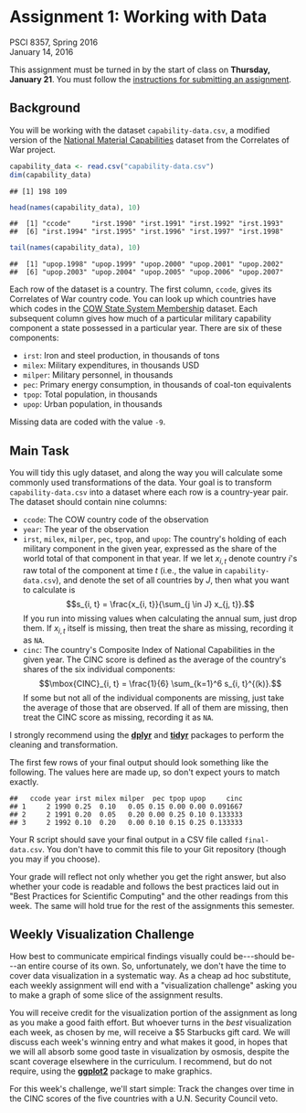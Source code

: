 # Assignment 1: Working with Data
PSCI 8357, Spring 2016  
January 14, 2016  


This assignment must be turned in by the start of class on **Thursday, January 21**.  You must follow the [instructions for submitting an assignment](http://bkenkel.com/psci8357/submission-instructions.pdf).


## Background

You will be working with the dataset `capability-data.csv`, a modified version of the [National Material Capabilities](http://cow.dss.ucdavis.edu/data-sets/national-material-capabilities/national-material-capabilities-v4-0) dataset from the Correlates of War project.


```r
capability_data <- read.csv("capability-data.csv")
dim(capability_data)
```

```
## [1] 198 109
```

```r
head(names(capability_data), 10)
```

```
##  [1] "ccode"     "irst.1990" "irst.1991" "irst.1992" "irst.1993"
##  [6] "irst.1994" "irst.1995" "irst.1996" "irst.1997" "irst.1998"
```

```r
tail(names(capability_data), 10)
```

```
##  [1] "upop.1998" "upop.1999" "upop.2000" "upop.2001" "upop.2002"
##  [6] "upop.2003" "upop.2004" "upop.2005" "upop.2006" "upop.2007"
```

Each row of the dataset is a country.  The first column, `ccode`, gives its Correlates of War country code.  You can look up which countries have which codes in the [COW State System Membership](http://cow.dss.ucdavis.edu/data-sets/state-system-membership) dataset.  Each subsequent column gives how much of a particular military capability component a state possessed in a particular year.  There are six of these components:

* `irst`: Iron and steel production, in thousands of tons
* `milex`: Military expenditures, in thousands USD
* `milper`: Military personnel, in thousands
* `pec`: Primary energy consumption, in thousands of coal-ton equivalents
* `tpop`: Total population, in thousands
* `upop`: Urban population, in thousands

Missing data are coded with the value `-9`.


## Main Task

You will tidy this ugly dataset, and along the way you will calculate some commonly used transformations of the data.  Your goal is to transform `capability-data.csv` into a dataset where each row is a country-year pair.  The dataset should contain nine columns:

* `ccode`: The COW country code of the observation
* `year`: The year of the observation
* `irst`, `milex`, `milper`, `pec`, `tpop`, and `upop`: The country's holding of each military component in the given year, expressed as the share of the world total of that component in that year.  If we let $x_{i, t}$ denote country $i$'s raw total of the component at time $t$ (i.e., the value in `capability-data.csv`), and denote the set of all countries by $J$, then what you want to calculate is $$s_{i, t} = \frac{x_{i, t}}{\sum_{j \in J} x_{j, t}}.$$  If you run into missing values when calculating the annual sum, just drop them.  If $x_{i, t}$ itself is missing, then treat the share as missing, recording it as `NA`.
* `cinc`: The country's Composite Index of National Capabilities in the given year.  The CINC score is defined as the average of the country's shares of the six individual components: $$\mbox{CINC}_{i, t} = \frac{1}{6} \sum_{k=1}^6 s_{i, t}^{(k)}.$$  If some but not all of the individual components are missing, just take the average of those that are observed.  If all of them are missing, then treat the CINC score as missing, recording it as `NA`.

I strongly recommend using the [**dplyr**](https://cran.r-project.org/package=dplyr) and [**tidyr**](https://cran.r-project.org/package=tidyr) packages to perform the cleaning and transformation.

The first few rows of your final output should look something like the following.  The values here are made up, so don't expect yours to match exactly.

```
##   ccode year irst milex milper  pec tpop upop     cinc
## 1     2 1990 0.25  0.10   0.05 0.15 0.00 0.00 0.091667
## 2     2 1991 0.20  0.05   0.20 0.00 0.25 0.10 0.133333
## 3     2 1992 0.10  0.20   0.00 0.10 0.15 0.25 0.133333
```

Your R script should save your final output in a CSV file called `final-data.csv`.  You don't have to commit this file to your Git repository (though you may if you choose).

Your grade will reflect not only whether you get the right answer, but also whether your code is readable and follows the best practices laid out in "Best Practices for Scientific Computing" and the other readings from this week.  The same will hold true for the rest of the assignments this semester.


## Weekly Visualization Challenge

How best to communicate empirical findings visually could be---should be---an entire course of its own.  So, unfortunately, we don't have the time to cover data visualization in a systematic way.  As a cheap ad hoc substitute, each weekly assignment will end with a "visualization challenge" asking you to make a graph of some slice of the assignment results.

You will receive credit for the visualization portion of the assignment as long as you make a good faith effort.  But whoever turns in the *best* visualization each week, as chosen by me, will receive a $5 Starbucks gift card.  We will discuss each week's winning entry and what makes it good, in hopes that we will all absorb some good taste in visualization by osmosis, despite the scant coverage elsewhere in the curriculum.  I recommend, but do not require, using the [**ggplot2**](https://cran.r-project.org/package=ggplot2) package to make graphics.

For this week's challenge, we'll start simple: Track the changes over time in the CINC scores of the five countries with a U.N. Security Council veto.
